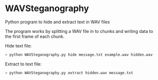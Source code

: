 # WAVSteganography
Python program to hide and extract text in WAV files

The program works by splitting a WAV file in to chunks and writing data to the first frame of each chunk. 


Hide text file: 
```bash
> python WAVSteganography.py hide message.txt example.wav hidden.wav
```

Extract to text file:
```bash
> python WAVSteganography.py extract hidden.wav message.txt
```

